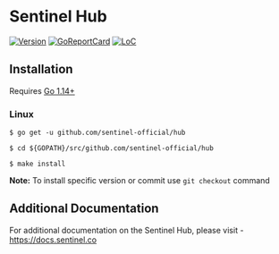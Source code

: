 # Sentinel Hub

[![Version](https://img.shields.io/github/tag/sentinel-official/hub.svg)](https://github.com/sentinel-official/hub/releases/latest)
[![GoReportCard](https://goreportcard.com/badge/github.com/sentinel-official/hub)](https://goreportcard.com/report/github.com/sentinel-official/hub)
[![LoC](https://tokei.rs/b1/github/sentinel-official/hub)](https://github.com/sentinel-official/hub)

## Installation

Requires [Go 1.14+](https://golang.org/dl/)

### Linux

`$ go get -u github.com/sentinel-official/hub`

`$ cd ${GOPATH}/src/github.com/sentinel-official/hub`

`$ make install`

**Note:** To install specific version or commit use `git checkout` command

## Additional Documentation

For additional documentation on the Sentinel Hub, please visit - https://docs.sentinel.co
